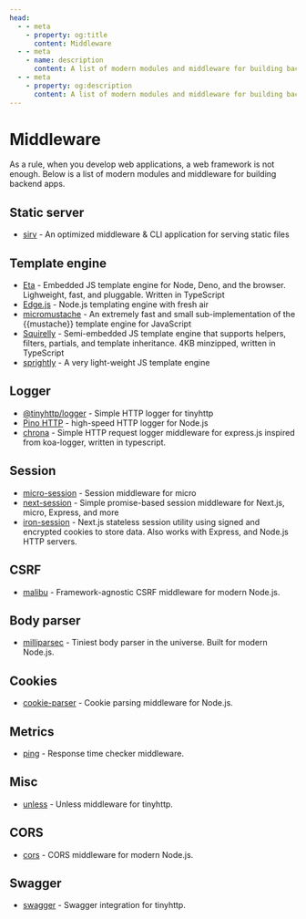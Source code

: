 ```yaml
---
head:
  - - meta
    - property: og:title
      content: Middleware
  - - meta
    - name: description
      content: A list of modern modules and middleware for building backend apps.
  - - meta
    - property: og:description
      content: A list of modern modules and middleware for building backend apps.
---
```


# Middleware

As a rule, when you develop web applications, a web framework is not enough. Below is a list of modern modules and middleware for building backend apps.

## Static server

- [sirv](https://github.com/lukeed/sirv) - An optimized middleware & CLI application for serving static files

## Template engine

- [Eta](https://eta.js.org/) - Embedded JS template engine for Node, Deno, and the browser. Lighweight, fast, and pluggable. Written in TypeScript
- [Edge.js](https://github.com/edge-js/edge) - Node.js templating engine with fresh air
- [micromustache](https://github.com/userpixel/micromustache) - An extremely fast and small sub-implementation of the {{mustache}} template engine for JavaScript
- [Squirelly](https://github.com/squirrellyjs/squirrelly) - Semi-embedded JS template engine that supports helpers, filters, partials, and template inheritance. 4KB minzipped, written in TypeScript
- [sprightly](https://github.com/obadakhalili/sprightly) - A very light-weight JS template engine

## Logger

- [@tinyhttp/logger](https://github.com/tinyhttp/logger) - Simple HTTP logger for tinyhttp
- [Pino HTTP](https://github.com/pinojs/pino-http) - high-speed HTTP logger for Node.js
- [chrona](https://github.com/xambassador/chrona) - Simple HTTP request logger middleware for express.js inspired from koa-logger, written in typescript.

## Session

- [micro-session](https://github.com/meyer9/micro-session) - Session middleware for micro
- [next-session](https://github.com/hoangvvo/next-session) - Simple promise-based session middleware for Next.js, micro, Express, and more
- [iron-session](https://github.com/vvo/iron-session) - Next.js stateless session utility using signed and encrypted cookies to store data. Also works with Express, and Node.js HTTP servers.

## CSRF

- [malibu](https://github.com/tinyhttp/malibu) - Framework-agnostic CSRF middleware for modern Node.js.

## Body parser

- [milliparsec](https://github.com/tinyhttp/milliparsec) - Tiniest body parser in the universe. Built for modern Node.js.

## Cookies

- [cookie-parser](https://github.com/tinyhttp/cookie-parser) - Cookie parsing middleware for Node.js.

## Metrics

- [ping](https://github.com/tinyhttp/ping) - Response time checker middleware.

## Misc

- [unless](https://github.com/tinyhttp/unless) - Unless middleware for tinyhttp.

## CORS

- [cors](https://github.com/tinyhttp/cors) - CORS middleware for modern Node.js.

## Swagger

- [swagger](https://github.com/tinyhttp/swagger) - Swagger integration for tinyhttp.
